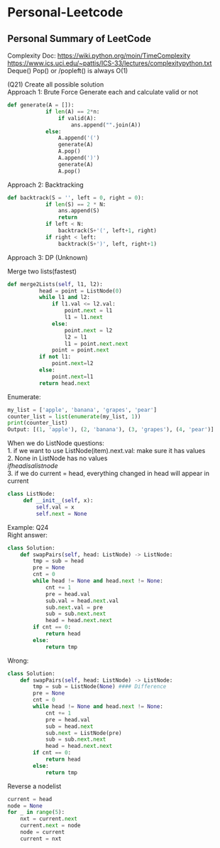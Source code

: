 # Personal-Leetcode
## Personal Summary of LeetCode

Complexity Doc: https://wiki.python.org/moin/TimeComplexity
https://www.ics.uci.edu/~pattis/ICS-33/lectures/complexitypython.txt
Deque() Pop() or /popleft() is always O(1)


(Q21)
Create all possible solution \
Approach 1: Brute Force
Generate each and calculate valid or not
```python
def generate(A = []):
            if len(A) == 2*n:
                if valid(A):
                    ans.append("".join(A))
            else:
                A.append('(')
                generate(A)
                A.pop()
                A.append(')')
                generate(A)
                A.pop()
```
Approach 2: Backtracking
```python
def backtrack(S = '', left = 0, right = 0):
            if len(S) == 2 * N:
                ans.append(S)
                return
            if left < N:
                backtrack(S+'(', left+1, right)
            if right < left:
                backtrack(S+')', left, right+1)
```
Approach 3: DP (Unknown)


Merge two lists(fastest)
```python
def merge2Lists(self, l1, l2):
          head = point = ListNode(0)
          while l1 and l2:
              if l1.val <= l2.val:
                  point.next = l1
                  l1 = l1.next
              else:
                  point.next = l2
                  l2 = l1
                  l1 = point.next.next
              point = point.next
          if not l1:
              point.next=l2
          else:
              point.next=l1
          return head.next
```
Enumerate:
``` python
my_list = ['apple', 'banana', 'grapes', 'pear']
counter_list = list(enumerate(my_list, 1))
print(counter_list)
Output: [(1, 'apple'), (2, 'banana'), (3, 'grapes'), (4, 'pear')]
```
When we do ListNode questions: \
    1. if we want to use ListNode(item).next.val: make sure it has values \
    2. None in ListNode has no values \
    $if head is a listnode$ \
    3. if we do current = head, everything changed in head will appear in current

```python
class ListNode:
     def __init__(self, x):
         self.val = x
         self.next = None
```
Example: Q24 \
Right answer:
```python
class Solution:
    def swapPairs(self, head: ListNode) -> ListNode:
        tmp = sub = head
        pre = None
        cnt = 0
        while head != None and head.next != None:
            cnt += 1
            pre = head.val
            sub.val = head.next.val
            sub.next.val = pre
            sub = sub.next.next
            head = head.next.next
        if cnt == 0:
            return head
        else:
            return tmp
```
Wrong: 
```python
class Solution:
    def swapPairs(self, head: ListNode) -> ListNode:
        tmp = sub = ListNode(None) #### Difference
        pre = None
        cnt = 0
        while head != None and head.next != None:
            cnt += 1
            pre = head.val
            sub = head.next
            sub.next = ListNode(pre)
            sub = sub.next.next
            head = head.next.next
        if cnt == 0:
            return head
        else:
            return tmp
```

Reverse a nodelist
```python
current = head
node = None
for _ in range(5):
    nxt = current.next
    current.next = node
    node = current
    current = nxt
```